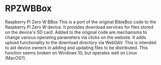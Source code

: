 # RPZWBBox
Raspberry Pi Zero W BBox
This is a port of the original BibleBox code to the Raspberry Pi Zero W device.
It provides download services for files stored on the device's SD card.
Added to the original code are mechanisms to change various operating parameters via clicks on the website.
It adds upload functionality to the download directory via WebDAV. This is intended to aid device owners in adding and updating files to be distributed. This function seems broken on Windows 10, but operates well on Linux (MacOS?).
